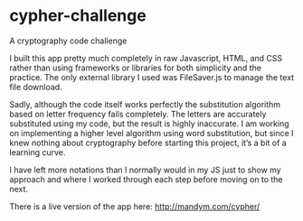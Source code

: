 # cypher-challenge

A cryptography code challenge

I built this app pretty much completely in raw Javascript, HTML, and CSS rather than using frameworks or libraries for both simplicity and the practice. The only external library I used was FileSaver.js to manage the text file download.
 
Sadly, although the code itself works perfectly the substitution algorithm based on letter frequency fails completely. The letters are accurately substituted using my code, but the result is highly inaccurate. I am working on implementing a higher level algorithm using word substitution, but since I knew nothing about cryptography before starting this project, it’s a bit of a learning curve.
 
I have left more notations than I normally would in my JS just to show my approach and where I worked through each step before moving on to the next.
 
There is a live version of the app here:  http://mandym.com/cypher/
 
 
